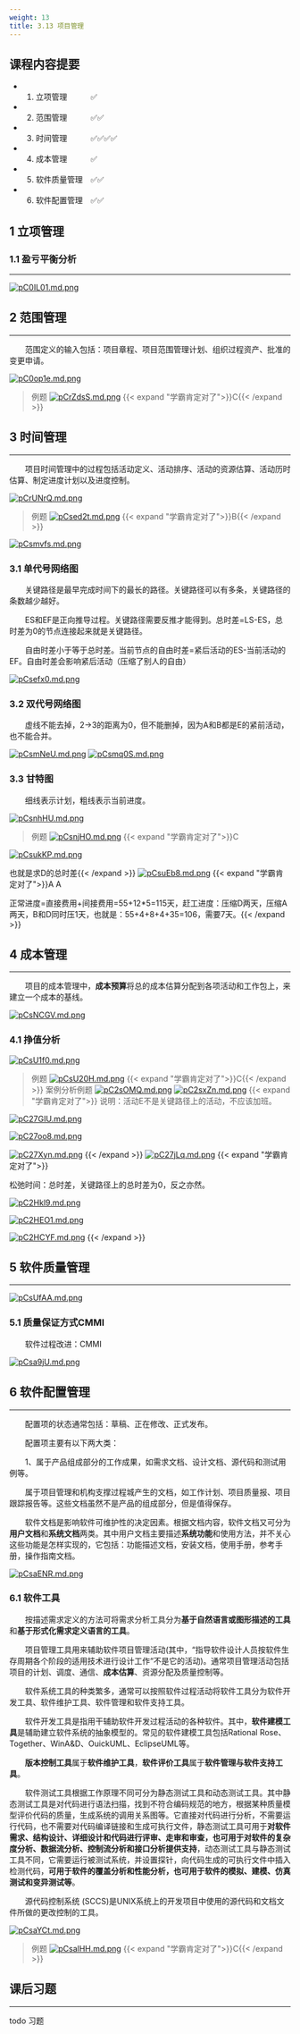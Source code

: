 ```yaml
---
weight: 13
title: 3.13 项目管理
---
```

## 课程内容提要

- 1. 立项管理&emsp;&emsp;&emsp;✅
- 2. 范围管理&emsp;&emsp;&emsp;✅✅
- 3. 时间管理&emsp;&emsp;&emsp;✅✅✅✅
- 4. 成本管理&emsp;&emsp;&emsp;✅
- 5. 软件质量管理&emsp;✅✅
- 6. 软件配置管理&emsp;✅✅

## 1 立项管理

### 1.1 盈亏平衡分析

---

[![pC0IL01.md.png](https://s1.ax1x.com/2023/06/30/pC0IL01.md.png)](https://imgse.com/i/pC0IL01)

## 2 范围管理

---

&emsp;&emsp;范围定义的输入包括：项目章程、项目范围管理计划、组织过程资产、批准的变更申请。

[![pC0op1e.md.png](https://s1.ax1x.com/2023/06/30/pC0op1e.md.png)](https://imgse.com/i/pC0op1e)

>例题
[![pCrZdsS.md.png](https://s1.ax1x.com/2023/07/03/pCrZdsS.md.png)](https://imgse.com/i/pCrZdsS)
{{< expand "学霸肯定对了">}}C{{< /expand >}}

## 3 时间管理

---

&emsp;&emsp;项目时间管理中的过程包括活动定义、活动排序、活动的资源估算、活动历时估算、制定进度计划以及进度控制。

[![pCrUNrQ.md.png](https://s1.ax1x.com/2023/07/03/pCrUNrQ.md.png)](https://imgse.com/i/pCrUNrQ)
>例题
[![pCsed2t.md.png](https://s1.ax1x.com/2023/07/04/pCsed2t.md.png)](https://imgse.com/i/pCsed2t)
{{< expand "学霸肯定对了">}}B{{< /expand >}}

[![pCsmvfs.md.png](https://s1.ax1x.com/2023/07/04/pCsmvfs.md.png)](https://imgse.com/i/pCsmvfs)

### 3.1 单代号网络图

&emsp;&emsp;关键路径是最早完成时间下的最长的路径。关键路径可以有多条，关键路径的条数越少越好。

&emsp;&emsp;ES和EF是正向推导过程。关键路径需要反推才能得到。总时差=LS-ES，总时差为0的节点连接起来就是关键路径。

&emsp;&emsp;自由时差小于等于总时差。当前节点的自由时差=紧后活动的ES-当前活动的EF。自由时差会影响紧后活动（压缩了别人的自由）

[![pCsefx0.md.png](https://s1.ax1x.com/2023/07/04/pCsefx0.md.png)](https://imgse.com/i/pCsefx0)

### 3.2 双代号网络图

&emsp;&emsp;虚线不能去掉，2->3的距离为0，但不能删掉，因为A和B都是E的紧前活动，也不能合并。

[![pCsmNeU.md.png](https://s1.ax1x.com/2023/07/04/pCsmNeU.md.png)](https://imgse.com/i/pCsmNeU)
[![pCsmq0S.md.png](https://s1.ax1x.com/2023/07/04/pCsmq0S.md.png)](https://imgse.com/i/pCsmq0S)

### 3.3 甘特图

&emsp;&emsp;细线表示计划，粗线表示当前进度。

[![pCsnhHU.md.png](https://s1.ax1x.com/2023/07/04/pCsnhHU.md.png)](https://imgse.com/i/pCsnhHU)

>例题
[![pCsnjHO.md.png](https://s1.ax1x.com/2023/07/04/pCsnjHO.md.png)](https://imgse.com/i/pCsnjHO)
{{< expand "学霸肯定对了">}}C

[![pCsukKP.md.png](https://s1.ax1x.com/2023/07/04/pCsukKP.md.png)](https://imgse.com/i/pCsukKP)

也就是求D的总时差{{< /expand >}}
[![pCsuEb8.md.png](https://s1.ax1x.com/2023/07/04/pCsuEb8.md.png)](https://imgse.com/i/pCsuEb8)
{{< expand "学霸肯定对了">}}A A

正常进度=直接费用+间接费用=55+12*5=115天，赶工进度：压缩D两天，压缩A两天，B和D同时压1天，也就是：55+4+8+4+35=106，需要7天。{{< /expand >}}

## 4 成本管理

---

&emsp;&emsp;项目的成本管理中，**成本预算**将总的成本估算分配到各项活动和工作包上，来建立一个成本的基线。

[![pCsNCGV.md.png](https://s1.ax1x.com/2023/07/04/pCsNCGV.md.png)](https://imgse.com/i/pCsNCGV)

### 4.1 挣值分析

[![pCsU1f0.md.png](https://s1.ax1x.com/2023/07/04/pCsU1f0.md.png)](https://imgse.com/i/pCsU1f0)

>例题
[![pCsU20H.md.png](https://s1.ax1x.com/2023/07/04/pCsU20H.md.png)](https://imgse.com/i/pCsU20H)
{{< expand "学霸肯定对了">}}C{{< /expand >}}
>案例分析例题
[![pC2sOMQ.md.png](https://s1.ax1x.com/2023/07/10/pC2sOMQ.md.png)](https://imgse.com/i/pC2sOMQ)
[![pC2sxZn.md.png](https://s1.ax1x.com/2023/07/10/pC2sxZn.md.png)](https://imgse.com/i/pC2sxZn)
{{< expand "学霸肯定对了">}}
说明：活动E不是关键路径上的活动，不应该加班。

[![pC27GIU.md.png](https://s1.ax1x.com/2023/07/10/pC27GIU.md.png)](https://imgse.com/i/pC27GIU)

[![pC27oo8.md.png](https://s1.ax1x.com/2023/07/10/pC27oo8.md.png)](https://imgse.com/i/pC27oo8)

[![pC27Xyn.md.png](https://s1.ax1x.com/2023/07/10/pC27Xyn.md.png)](https://imgse.com/i/pC27Xyn)
{{< /expand >}}
[![pC27jLq.md.png](https://s1.ax1x.com/2023/07/10/pC27jLq.md.png)](https://imgse.com/i/pC27jLq)
{{< expand "学霸肯定对了">}}

松弛时间：总时差，关键路径上的总时差为0，反之亦然。

[![pC2Hkl9.md.png](https://s1.ax1x.com/2023/07/10/pC2Hkl9.md.png)](https://imgse.com/i/pC2Hkl9)

[![pC2HEO1.md.png](https://s1.ax1x.com/2023/07/10/pC2HEO1.md.png)](https://imgse.com/i/pC2HEO1)

[![pC2HCYF.md.png](https://s1.ax1x.com/2023/07/10/pC2HCYF.md.png)](https://imgse.com/i/pC2HCYF)
{{< /expand >}}

## 5 软件质量管理

---

[![pCsUfAA.md.png](https://s1.ax1x.com/2023/07/04/pCsUfAA.md.png)](https://imgse.com/i/pCsUfAA)

### 5.1 质量保证方式CMMI

&emsp;&emsp;软件过程改进：CMMI

[![pCsa9jU.md.png](https://s1.ax1x.com/2023/07/04/pCsa9jU.md.png)](https://imgse.com/i/pCsa9jU)

## 6 软件配置管理

---

&emsp;&emsp;配置项的状态通常包括：草稿、正在修改、正式发布。

&emsp;&emsp;配置项主要有以下两大类：

&emsp;&emsp;1、属于产品组成部分的工作成果，如需求文档、设计文档、源代码和测试用例等。

&emsp;&emsp;属于项目管理和机构支撑过程城产生的文档，如工作计划、项目质量报、项目跟踪报告等。这些文档虽然不是产品的组成部分，但是值得保存。

&emsp;&emsp;软件文档是影响软件可维护性的决定因素。根据文档内容，软件文档又可分为**用户文档**和**系统文档**两类。其中用户文档主要描述**系统功能**和使用方法，并不关心这些功能是怎样实现的，它包括：功能描述文档，安装文档，使用手册，参考手册，操作指南文档。

[![pCsaENR.md.png](https://s1.ax1x.com/2023/07/04/pCsaENR.md.png)](https://imgse.com/i/pCsaENR)

### 6.1 软件工具

&emsp;&emsp;按描述需求定义的方法可将需求分析工具分为**基于自然语言或图形描述的工具**和**基于形式化需求定义语言的工具**。

&emsp;&emsp;项目管理工具用来辅助软件项目管理活动(其中，“指导软件设计人员按软件生存周期各个阶段的适用技术进行设计工作“不是它的活动)。通常项目管理活动包括项目的计划、调度、通信、**成本估算**、资源分配及质量控制等。

&emsp;&emsp;软件系统工具的种类繁多，通常可以按照软件过程活动将软件工具分为软件开发工具、软件维护工具、软件管理和软件支持工具。

&emsp;&emsp;软件开发工具是指用干辅助软件开发过程活动的各种软件。其中，**软件建模工具**是辅助建立软件系统的抽象模型的。常见的软件建模工具包括Rational Rose、Together、WinA&D、OuickUML、EclipseUML等。

&emsp;&emsp;**版本控制工具**属于**软件维护工具**，**软件评价工具**属于**软件管理与软件支持工具**。

&emsp;&emsp;软件测试工具根据工作原理不同可分为静态测试工具和动态测试工具。其中静态测试工具是对代码进行语法扫描，找到不符合编码规范的地方，根据某种质量模型评价代码的质量，生成系统的调用关系图等。它直接对代码进行分析，不需要运行代码，也不需要对代码编译链接和生成可执行文件，静态测试工具可用于**对软件需求、结构设计、详细设计和代码进行评审、走审和审查，也可用于对软件的复杂度分析、数据流分析、控制流分析和接口分析提供支持**，动态测试工具与静态测试工具不同，它需要运行被测试系统，并设置探针，向代码生成的可执行文件中插入检测代码，**可用于软件的覆盖分析和性能分析，也可用于软件的模拟、建模、仿真测试和变异测试等**。

&emsp;&emsp;源代码控制系统 (SCCS)是UNIX系统上的开发项目中使用的源代码和文档文件所做的更改控制的工具。

[![pCsaYCt.md.png](https://s1.ax1x.com/2023/07/04/pCsaYCt.md.png)](https://imgse.com/i/pCsaYCt)

>例题
[![pCsalHH.md.png](https://s1.ax1x.com/2023/07/04/pCsalHH.md.png)](https://imgse.com/i/pCsalHH)
{{< expand "学霸肯定对了">}}C{{< /expand >}}

## 课后习题

---

todo 习题